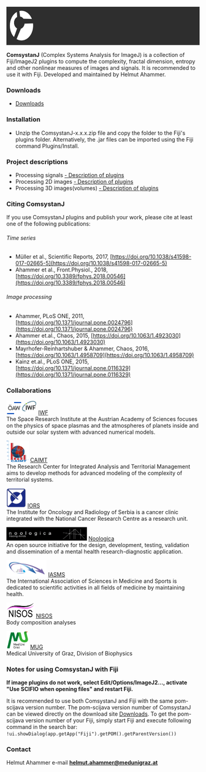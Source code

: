 <link rel="shortcut icon" type="image/png" href="favicon.png">

<!-- ![Image](comsystan-logo.png)-->
[<img src="images/comsystan-longlogo-grey46.png" width=640 height=100/>](https://comsystan.github.io/comsystanj)

**ComsystanJ** (Complex Systems Analysis for ImageJ) is a collection of Fiji/ImageJ2 plugins to compute the complexity, fractal dimension, entropy and other nonlinear measures of images and signals. It is recommended to use it with Fiji. Developed and maintained by Helmut Ahammer.

### Downloads
- [Downloads](https://github.com/comsystan/comsystanj/releases)

### Installation
- Unzip the ComsystanJ-x.x.x.zip file and copy the folder to the Fiji's plugins folder. Alternatively, the .jar files can be imported using the Fiji command Plugins/Install. 

### Project descriptions
- Processing signals [- Description of plugins](description/sig-description.md) 
- Processing 2D images [- Description of plugins](description/img2-description.md) 
- Processing 3D images(volumes) [- Description of plugins](description/img3-description.md) 


### Citing ComsystanJ 
If you use ComsystanJ plugins and publish your work, please cite at least one of the following publications:


###### Time series
- Müller et al., Scientific Reports, 2017, [https://doi.org/10.1038/s41598-017-02665-5](https://doi.org/10.1038/s41598-017-02665-5)
- Ahammer et al., Front.Physiol., 2018, [https://doi.org/10.3389/fphys.2018.00546](https://doi.org/10.3389/fphys.2018.00546)

###### Image processing
- Ahammer, PLoS ONE, 2011, [https://doi.org/10.1371/journal.pone.0024796](https://doi.org/10.1371/journal.pone.0024796)
- Ahammer et.al., Chaos, 2015, [https://doi.org/10.1063/1.4923030](https://doi.org/10.1063/1.4923030)
- Mayrhofer-Reinhartshuber & Ahammer, Chaos, 2016, [https://doi.org/10.1063/1.4958709](https://doi.org/10.1063/1.4958709)
- Kainz et.al., PLoS ONE, 2015, [https://doi.org/10.1371/journal.pone.0116329](https://doi.org/10.1371/journal.pone.0116329)

### Collaborations

[<img src="images/iwf-logo.png" width=79 height=37/>](https://www.oeaw.ac.at/en/iwf) [IWF](https://www.oeaw.ac.at/en/iwf)<br/>
The Space Research Institute at the Austrian Academy of Sciences focuses on the physics of space plasmas and the atmospheres of planets inside and outside our solar system with advanced numerical models.

[<img src="images/caimt-logo.png" width=58 height=56/>](https://caimt.ro) [CAIMT](https://caimt.ro)<br/>
The Research Center for Integrated Analysis and Territorial Management aims to develop methods for advanced modeling of the complexity of territorial systems.

[<img src="images/iors-logo.png" width=51 height=51/>](https://iors.ro) [IORS](https://www.ncrc.ac.rs)<br/>
The Institute for Oncology and Radiology of Serbia is a cancer clinic integrated with the National Cancer Research Centre as a research unit.

[<img src="images/noologica-logo.png" width=210 height=35/>](https://noologica.com) [Noologica](https://noologica.com)<br/>
An open source initiative for the design, development, testing, validation and dissemination of a mental health research-diagnostic application.

[<img src="images/iasms-logo.png" width=105 height=43/>](https://iasms.org) [IASMS](https://iasms.org)<br/>
The International Association of Sciences in Medicine and Sports is dedicated to scientific activities in all fields of medicine by maintaining health.

[<img src="images/nisos-logo.png" width=73 height=40/>](https://nisos.at) [NISOS](https://nisos.at)<br/>
Body composition analyses

[<img src="images/mug-logo.png" width=58 height=47/>](https://medunigraz.at) [MUG](https://medunigraz.at)<br/>
Medical University of Graz, Division of Biophysics

### Notes for using ComsystanJ with Fiji

**If image plugins do not work, select Edit/Options/ImageJ2..., activate "Use SCIFIO when opening files" and restart Fiji.**
  
It is recommended to use both ComsystanJ and Fiji with the same pom-scijava version number.
The pom-scijava version number of ComsystanJ can be viewed directly on the download site [Downloads](https://github.com/comsystan/comsystanj/releases).
To get the pom-scijava version number of your Fiji, simply start Fiji and execute following command in the search bar: `!ui.showDialog(app.getApp("Fiji").getPOM().getParentVersion())`

### Contact
Helmut Ahammer
e-mail **helmut.ahammer@medunigraz.at**

